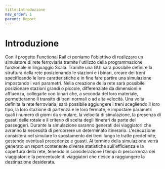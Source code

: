 ```yaml
---
title:Introduzione
nav_order: 1
parent: Report
---
```

# Introduzione

Con il progetto Functional Rail ci poniamo l'obiettivo di realizzare un simulatore di rete ferroviaria tramite l'utilizzo della programmazione funzionale in linguaggio Scala.
Tramite una GUI sarà possibile definire la struttura della rete posizionando le stazioni e i binari, creare dei treni specificando le loro caratteristiche e in fine fare partire una simulazione impostando i vari parametri.
Nella creazione della rete sarà possibile posizionare stazioni grandi o piccole, differenziate da dimensioni e affluenza, collegarle con binari che, a seconda del loro materiale, permetteranno il transito di treni normali o ad alta velocità.
Una volta definita la rete ferroviaria, sarà possibile aggiungere i treni scegliendo il loro tipo, la loro stazione di partenza e le loro fermate, e impostare parametri quali i numero di giorni da simulare, la velocità di simulazione, la presenza di guasti delle rotaie e il criterio di scelta degli itinerari da parte dei passeggeri.
Durante la simulazione saranno generati dei viaggiatori che avranno la necessità di percorrere un determinato itinerario. L'esecuzione consisterà nel simulare lo spostamento dei treni lungo le tratte predefinite, gestendo eventuali precedenze e guasti.
Al termine della simulazione verrà generato un report contenente diverse statistiche sull'efficienza e la copertura della rete, tenendo in considerazione i tempi di percorrenza dei viaggiatori e la percentuale di viaggiatori che riesce a raggiungere la destinazione desiderata.